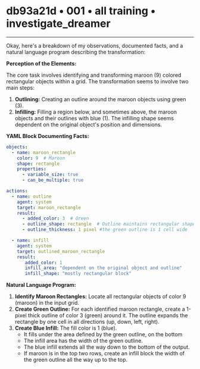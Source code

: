 # db93a21d • 001 • all training • investigate_dreamer

---
Okay, here's a breakdown of my observations, documented facts, and a natural language program describing the transformation:

**Perception of the Elements:**

The core task involves identifying and transforming maroon (9) colored rectangular objects within a grid. The transformation seems to involve two main steps:

1.  **Outlining:** Creating an outline around the maroon objects using green (3).
2.  **Infilling:** Filling a region below, and sometimes above, the maroon objects and their outlines with blue (1). The infilling shape seems dependent on the original object's position and dimensions.

**YAML Block Documenting Facts:**



```yaml
objects:
  - name: maroon_rectangle
    color: 9  # Maroon
    shape: rectangle
    properties:
      - variable_size: true
      - can_be_multiple: true

actions:
  - name: outline
    agent: system
    target: maroon_rectangle
    result:
      - added_color: 3  # Green
      - outline_shape: rectangle  # Outline maintains rectangular shape
      - outline_thickness: 1 pixel #the green outline is 1 cell wide

  - name: infill
    agent: system
    target: outlined_maroon_rectangle
    result:
       added_color: 1
       infill_area: "dependent on the original object and outline"
       infill_shape: "mostly rectangular block"
```



**Natural Language Program:**

1.  **Identify Maroon Rectangles:** Locate all rectangular objects of color 9 (maroon) in the input grid.
2.  **Create Green Outline:** For each identified maroon rectangle, create a 1-pixel thick outline of color 3 (green) around it. The outline expands the rectangle by one cell in all directions (up, down, left, right).
3.  **Create Blue Infill:** The fill color is 1 (blue).
    *   It fills under the area defined by the green outline, on the bottom
    *   The infill area has the width of the green outline.
    *   The blue infill extends all the way down to the bottom of the output.
    *   If maroon is in the top two rows, create an infill block the width of the green outline all the way up to the top.


